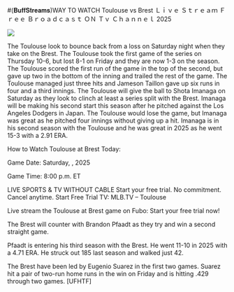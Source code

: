 #(𝐁𝐮𝐟𝐟𝐒𝐭𝐫𝐞𝐚𝐦𝐬)WAY TO WATCH Toulouse vs Brest Ｌｉｖｅ Ｓｔｒｅａｍ Ｆｒｅｅ Ｂｒｏａｄｃａｓｔ ＯＮ Ｔｖ Ｃｈａｎｎｅｌ  2025  
  
  
[![](https://i.imgur.com/qSNzIqt.png)](https://movie.rssnews.media/lCBdWLpb.php)  
  
The Toulouse look to bounce back from a loss on Saturday night when they take on the Brest. The Toulouse took the first game of the series on Thursday 10-6, but lost 8-1 on Friday and they are now 1-3 on the season. The Toulouse scored the first run of the game in the top of the second, but gave up two in the bottom of the inning and trailed the rest of the game. The Toulouse managed just three hits and Jameson Taillon gave up six runs in four and a third innings. The Toulouse will give the ball to Shota Imanaga on Saturday as they look to clinch at least a series split with the Brest. Imanaga will be making his second start this season after he pitched against the Los Angeles Dodgers in Japan. The Toulouse would lose the game, but Imanaga was great as he pitched four innings without giving up a hit. Imanaga is in his second season with the Toulouse and he was great in 2025 as he went 15-3 with a 2.91 ERA.

How to Watch Toulouse at Brest Today:

Game Date: Saturday, , 2025

Game Time: 8:00 p.m. ET

LIVE SPORTS & TV WITHOUT CABLE
Start your free trial. No commitment. Cancel anytime.
Start Free Trial
TV: MLB.TV – Toulouse

Live stream the Toulouse at Brest game on Fubo: Start your free trial now!

The Brest will counter with Brandon Pfaadt as they try and win a second straight game.

Pfaadt is entering his third season with the Brest. He went 11-10 in 2025 with a 4.71 ERA. He struck out 185 last season and walked just 42.

The Brest have been led by Eugenio Suarez in the first two games. Suarez hit a pair of two-run home runs in the win on Friday and is hitting .429 through two games. [UFHTF]